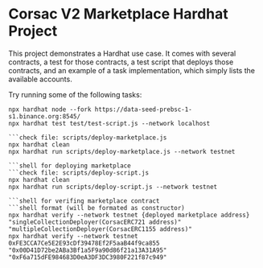 # Corsac V2 Marketplace Hardhat Project

This project demonstrates a Hardhat use case. It comes with several contracts, a test for those contracts, a test script that deploys those contracts, and an example of a task implementation, which simply lists the available accounts.

Try running some of the following tasks:

```shell for testing on bsc testnet
npx hardhat node --fork https://data-seed-prebsc-1-s1.binance.org:8545/
npx hardhat test test/test-script.js --network localhost
```

```shell for deploying only marketplace contract
```check file: scripts/deploy-marketplace.js
npx hardhat clean
npx hardhat run scripts/deploy-marketplace.js --network testnet

```shell for deploying marketplace
```check file: scripts/deploy-script.js
npx hardhat clean
npx hardhat run scripts/deploy-script.js --network testnet

```shell for verifing marketplace contract
```shell format (will be formated as constructor)
npx hardhat verify --network testnet {deployed marketplace address} "singleCollectionDeployer(CorsacERC721 address)" "multipleCollectionDeployer(CorsacERC1155 address)"
npx hardhat verify --network testnet 0xFE3CCA7Ce5E2E93cDf39478Ef2F5aaB44f9ca855 "0x00D41D72be2ABa3Bf1a5F9a90d86f21a13A31A95" "0xF6a715dFE984683D0eA3DF3DC3980F221f87c949"
